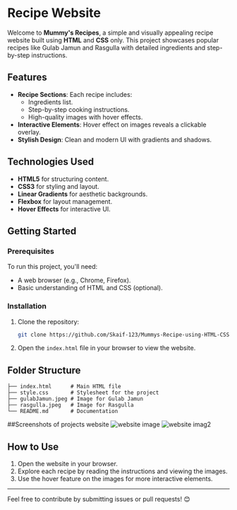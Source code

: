 # Recipe Website

Welcome to **Mummy's Recipes**, a simple and visually appealing recipe website built using **HTML** and **CSS** only. This project showcases popular recipes like Gulab Jamun and Rasgulla with detailed ingredients and step-by-step instructions.

## Features

- **Recipe Sections**: Each recipe includes:
  - Ingredients list.
  - Step-by-step cooking instructions.
  - High-quality images with hover effects.
- **Interactive Elements**: Hover effect on images reveals a clickable overlay.
- **Stylish Design**: Clean and modern UI with gradients and shadows.


## Technologies Used

- **HTML5** for structuring content.
- **CSS3** for styling and layout.
- **Linear Gradients** for aesthetic backgrounds.
- **Flexbox** for layout management.
- **Hover Effects** for interactive UI.

## Getting Started

### Prerequisites

To run this project, you'll need:
- A web browser (e.g., Chrome, Firefox).
- Basic understanding of HTML and CSS (optional).

### Installation

1. Clone the repository:
   ```bash
   git clone https://github.com/Skaif-123/Mummys-Recipe-using-HTML-CSS.git
   ```

2. Open the `index.html` file in your browser to view the website.

## Folder Structure

```
├── index.html      # Main HTML file
├── style.css       # Stylesheet for the project
├── gulabJamun.jpeg # Image for Gulab Jamun
├── rasgulla.jpeg   # Image for Rasgulla
└── README.md       # Documentation
```
##Screenshots of projects website
![website image](https://github.com/user-attachments/assets/2cf43aa1-5eb6-47ee-944a-46a75b112ce4)
![website imag2](https://github.com/user-attachments/assets/4fe30531-8e88-42e1-a8a5-eb458d36a7a7)

## How to Use

1. Open the website in your browser.
2. Explore each recipe by reading the instructions and viewing the images.
3. Use the hover feature on the images for more interactive elements.


---

Feel free to contribute by submitting issues or pull requests! 😊
